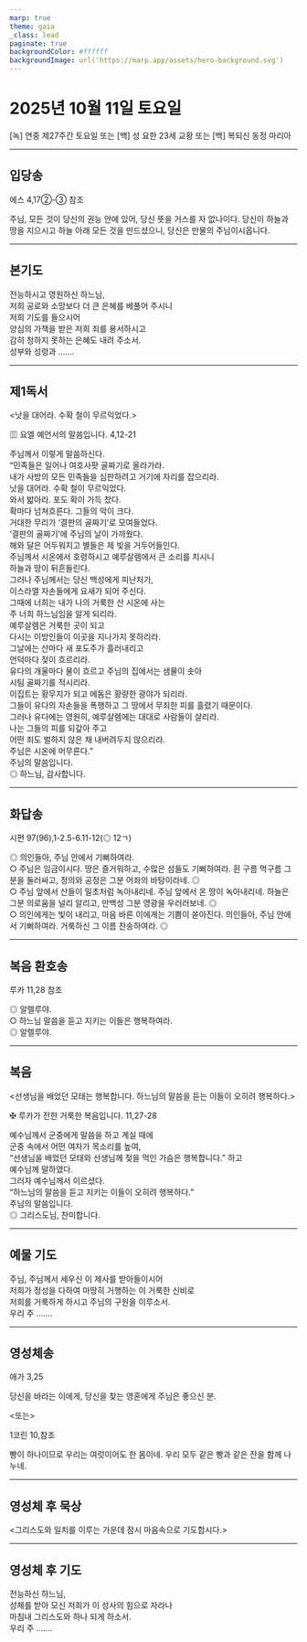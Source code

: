 ```yaml
---
marp: true
theme: gaia
_class: lead
paginate: true
backgroundColor: #ffffff
backgroundImage: url('https://marp.app/assets/hero-background.svg')
---
```


# 2025년 10월 11일 토요일

[녹] 연중 제27주간 토요일 또는 [백] 성 요한 23세 교황 또는 [백] 복되신 동정 마리아  




---

## 입당송

에스 4,17②-③ 참조

주님, 모든 것이 당신의 권능 안에 있어, 당신 뜻을 거스를 자 없나이다. 당신이 하늘과 땅을 지으시고 하늘 아래 모든 것을 만드셨으니, 당신은 만물의 주님이시옵니다.  
  


---

## 본기도

전능하시고 영원하신 하느님,  
저희 공로와 소망보다 더 큰 은혜를 베풀어 주시니  
저희 기도를 들으시어  
양심의 가책을 받은 저희 죄를 용서하시고  
감히 청하지 못하는 은혜도 내려 주소서.  
성부와 성령과 …….  
  


---

## 제1독서

<낫을 대어라. 수확 철이 무르익었다.>

▥ 요엘 예언서의 말씀입니다. 4,12-21

주님께서 이렇게 말씀하신다.  
“민족들은 일어나 여호사팟 골짜기로 올라가라.  
내가 사방의 모든 민족들을 심판하려고 거기에 자리를 잡으리라.  
낫을 대어라. 수확 철이 무르익었다.  
와서 밟아라. 포도 확이 가득 찼다.  
확마다 넘쳐흐른다. 그들의 악이 크다.  
거대한 무리가 ‘결판의 골짜기’로 모여들었다.  
‘결판의 골짜기’에 주님의 날이 가까웠다.  
해와 달은 어두워지고 별들은 제 빛을 거두어들인다.  
주님께서 시온에서 호령하시고 예루살렘에서 큰 소리를 치시니  
하늘과 땅이 뒤흔들린다.  
그러나 주님께서는 당신 백성에게 피난처가,  
이스라엘 자손들에게 요새가 되어 주신다.  
그때에 너희는 내가 나의 거룩한 산 시온에 사는  
주 너희 하느님임을 알게 되리라.  
예루살렘은 거룩한 곳이 되고  
다시는 이방인들이 이곳을 지나가지 못하리라.  
그날에는 산마다 새 포도주가 흘러내리고  
언덕마다 젖이 흐르리라.  
유다의 개울마다 물이 흐르고 주님의 집에서는 샘물이 솟아  
시팀 골짜기를 적시리라.  
이집트는 황무지가 되고 에돔은 황량한 광야가 되리라.  
그들이 유다의 자손들을 폭행하고 그 땅에서 무죄한 피를 흘렸기 때문이다.  
그러나 유다에는 영원히, 예루살렘에는 대대로 사람들이 살리라.  
나는 그들의 피를 되갚아 주고  
어떤 죄도 벌하지 않은 채 내버려두지 않으리라.  
주님은 시온에 머무른다.”  
주님의 말씀입니다.  
◎ 하느님, 감사합니다.  
  


---

## 화답송

시편 97(96),1-2.5-6.11-12(◎ 12ㄱ)

◎ 의인들아, 주님 안에서 기뻐하여라.  
○ 주님은 임금이시다. 땅은 즐거워하고, 수많은 섬들도 기뻐하여라. 흰 구름 먹구름 그분을 둘러싸고, 정의와 공정은 그분 어좌의 바탕이라네. ◎  
○ 주님 앞에서 산들이 밀초처럼 녹아내리네. 주님 앞에서 온 땅이 녹아내리네. 하늘은 그분 의로움을 널리 알리고, 만백성 그분 영광을 우러러보네. ◎  
○ 의인에게는 빛이 내리고, 마음 바른 이에게는 기쁨이 쏟아진다. 의인들아, 주님 안에서 기뻐하여라. 거룩하신 그 이름 찬송하여라. ◎  
  


---

## 복음 환호송

루카 11,28 참조

◎ 알렐루야.  
○ 하느님 말씀을 듣고 지키는 이들은 행복하여라.  
◎ 알렐루야.  
  


---

## 복음

<선생님을 배었던 모태는 행복합니다. 하느님의 말씀을 듣는 이들이 오히려 행복하다.>

✠ 루카가 전한 거룩한 복음입니다. 11,27-28

예수님께서 군중에게 말씀을 하고 계실 때에  
군중 속에서 어떤 여자가 목소리를 높여,  
“선생님을 배었던 모태와 선생님께 젖을 먹인 가슴은 행복합니다.” 하고  
예수님께 말하였다.  
그러자 예수님께서 이르셨다.  
“하느님의 말씀을 듣고 지키는 이들이 오히려 행복하다.”  
주님의 말씀입니다.  
◎ 그리스도님, 찬미합니다.  
  


---

## 예물 기도

주님, 주님께서 세우신 이 제사를 받아들이시어  
저희가 정성을 다하여 마땅히 거행하는 이 거룩한 신비로  
저희를 거룩하게 하시고 주님의 구원을 이루소서.  
우리 주 …….  
  


---

## 영성체송

애가 3,25

당신을 바라는 이에게, 당신을 찾는 영혼에게 주님은 좋으신 분.  
  
<또는>  
  
1코린 10,참조  
  
빵이 하나이므로 우리는 여럿이어도 한 몸이네. 우리 모두 같은 빵과 같은 잔을 함께 나누네.  


---

## 영성체 후 묵상

<그리스도와 일치를 이루는 가운데 잠시 마음속으로 기도합시다.>  


---

## 영성체 후 기도

전능하신 하느님,  
성체를 받아 모신 저희가 이 성사의 힘으로 자라나  
마침내 그리스도와 하나 되게 하소서.  
우리 주 …….